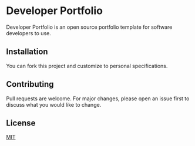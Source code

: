 # Developer Portfolio

Developer Portfolio is an open source portfolio template for software developers to use.

## Installation

You can fork this project and customize to personal specifications.


## Contributing
Pull requests are welcome. For major changes, please open an issue first to discuss what you would like to change.

## License
[MIT](https://choosealicense.com/licenses/mit/)